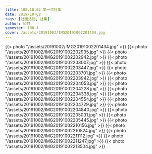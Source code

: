 ```yaml
---
title: 108.10.02 第一次社集
date: 2019-10-02
tags: [社團活動, 社集]
author: 如月
semester: 108-1
cover: /assets/20191002/IMG20191002201434.jpg
---
```


{{< photo "/assets/20191002/IMG20191002201434.jpg" >}}
{{< photo "/assets/20191002/IMG20191002202935.jpg" >}}
{{< photo "/assets/20191002/IMG20191002202942.jpg" >}}
{{< photo "/assets/20191002/IMG20191002203007.jpg" >}}
{{< photo "/assets/20191002/IMG20191002203447.jpg" >}}
{{< photo "/assets/20191002/IMG20191002203701.jpg" >}}
{{< photo "/assets/20191002/IMG20191002203942.jpg" >}}
{{< photo "/assets/20191002/IMG20191002204053.jpg" >}}
{{< photo "/assets/20191002/IMG20191002204228.jpg" >}}
{{< photo "/assets/20191002/IMG20191002204338.jpg" >}}
{{< photo "/assets/20191002/IMG20191002204554.jpg" >}}
{{< photo "/assets/20191002/IMG20191002204729.jpg" >}}
{{< photo "/assets/20191002/IMG20191002204840.jpg" >}}
{{< photo "/assets/20191002/IMG20191002205031.jpg" >}}
{{< photo "/assets/20191002/IMG20191002205445.jpg" >}}
{{< photo "/assets/20191002/IMG20191002210156.jpg" >}}
{{< photo "/assets/20191002/IMG20191002210524.jpg" >}}
{{< photo "/assets/20191002/IMG20191002211112.jpg" >}}
{{< photo "/assets/20191002/IMG20191002211247.jpg" >}}
{{< photo "/assets/20191002/IMG20191002213504.jpg" >}}

